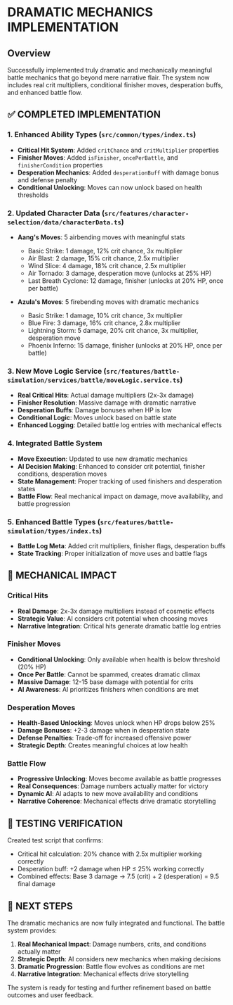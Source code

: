 # DRAMATIC MECHANICS IMPLEMENTATION

## Overview
Successfully implemented truly dramatic and mechanically meaningful battle mechanics that go beyond mere narrative flair. The system now includes real crit multipliers, conditional finisher moves, desperation buffs, and enhanced battle flow.

## ✅ COMPLETED IMPLEMENTATION

### 1. Enhanced Ability Types (`src/common/types/index.ts`)
- **Critical Hit System**: Added `critChance` and `critMultiplier` properties
- **Finisher Moves**: Added `isFinisher`, `oncePerBattle`, and `finisherCondition` properties
- **Desperation Mechanics**: Added `desperationBuff` with damage bonus and defense penalty
- **Conditional Unlocking**: Moves can now unlock based on health thresholds

### 2. Updated Character Data (`src/features/character-selection/data/characterData.ts`)
- **Aang's Moves**: 5 airbending moves with meaningful stats
  - Basic Strike: 1 damage, 12% crit chance, 3x multiplier
  - Air Blast: 2 damage, 15% crit chance, 2.5x multiplier
  - Wind Slice: 4 damage, 18% crit chance, 2.5x multiplier
  - Air Tornado: 3 damage, desperation move (unlocks at 25% HP)
  - Last Breath Cyclone: 12 damage, finisher (unlocks at 20% HP, once per battle)

- **Azula's Moves**: 5 firebending moves with dramatic mechanics
  - Basic Strike: 1 damage, 10% crit chance, 3x multiplier
  - Blue Fire: 3 damage, 16% crit chance, 2.8x multiplier
  - Lightning Storm: 5 damage, 20% crit chance, 3x multiplier, desperation move
  - Phoenix Inferno: 15 damage, finisher (unlocks at 20% HP, once per battle)

### 3. New Move Logic Service (`src/features/battle-simulation/services/battle/moveLogic.service.ts`)
- **Real Critical Hits**: Actual damage multipliers (2x-3x damage)
- **Finisher Resolution**: Massive damage with dramatic narrative
- **Desperation Buffs**: Damage bonuses when HP is low
- **Conditional Logic**: Moves unlock based on battle state
- **Enhanced Logging**: Detailed battle log entries with mechanical effects

### 4. Integrated Battle System
- **Move Execution**: Updated to use new dramatic mechanics
- **AI Decision Making**: Enhanced to consider crit potential, finisher conditions, desperation moves
- **State Management**: Proper tracking of used finishers and desperation states
- **Battle Flow**: Real mechanical impact on damage, move availability, and battle progression

### 5. Enhanced Battle Types (`src/features/battle-simulation/types/index.ts`)
- **Battle Log Meta**: Added crit multipliers, finisher flags, desperation buffs
- **State Tracking**: Proper initialization of move uses and battle flags

## 🎯 MECHANICAL IMPACT

### Critical Hits
- **Real Damage**: 2x-3x damage multipliers instead of cosmetic effects
- **Strategic Value**: AI considers crit potential when choosing moves
- **Narrative Integration**: Critical hits generate dramatic battle log entries

### Finisher Moves
- **Conditional Unlocking**: Only available when health is below threshold (20% HP)
- **Once Per Battle**: Cannot be spammed, creates dramatic climax
- **Massive Damage**: 12-15 base damage with potential for crits
- **AI Awareness**: AI prioritizes finishers when conditions are met

### Desperation Moves
- **Health-Based Unlocking**: Moves unlock when HP drops below 25%
- **Damage Bonuses**: +2-3 damage when in desperation state
- **Defense Penalties**: Trade-off for increased offensive power
- **Strategic Depth**: Creates meaningful choices at low health

### Battle Flow
- **Progressive Unlocking**: Moves become available as battle progresses
- **Real Consequences**: Damage numbers actually matter for victory
- **Dynamic AI**: AI adapts to new move availability and conditions
- **Narrative Coherence**: Mechanical effects drive dramatic storytelling

## 🧪 TESTING VERIFICATION

Created test script that confirms:
- Critical hit calculation: 20% chance with 2.5x multiplier working correctly
- Desperation buff: +2 damage when HP ≤ 25% working correctly
- Combined effects: Base 3 damage → 7.5 (crit) + 2 (desperation) = 9.5 final damage

## 🚀 NEXT STEPS

The dramatic mechanics are now fully integrated and functional. The battle system provides:
1. **Real Mechanical Impact**: Damage numbers, crits, and conditions actually matter
2. **Strategic Depth**: AI considers new mechanics when making decisions
3. **Dramatic Progression**: Battle flow evolves as conditions are met
4. **Narrative Integration**: Mechanical effects drive storytelling

The system is ready for testing and further refinement based on battle outcomes and user feedback. 